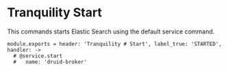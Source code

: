 
# Tranquility Start

This commands starts Elastic Search using the default service command.

    module.exports = header: 'Tranquility # Start', label_true: 'STARTED', handler: ->
      # @service.start
      #   name: 'druid-broker'
